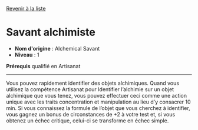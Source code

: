 [Revenir à la liste](..)

# Savant alchimiste

 * **Nom d'origine** : Alchemical Savant
 * **Niveau** : 1


<p><strong>Prérequis</strong> qualifié en Artisanat</p>
<hr>
<p>Vous pouvez rapidement identifier des objets alchimiques. Quand vous utilisez la compétence Artisanat pour Identifier l’alchimie sur un objet alchimique que vous tenez, vous pouvez effectuer ceci comme une action unique avec les traits concentration et manipulation au lieu d’y consacrer 10 min. Si vous connaissez la formule de l’objet que vous cherchez à identifier, vous gagnez un bonus de circonstances de +2 à votre test et, si vous obtenez un échec critique, celui-ci se transforme en échec simple.</p>